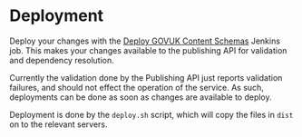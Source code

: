 # Deployment

Deploy your changes with the [Deploy GOVUK Content Schemas](https://deploy.publishing.service.gov.uk/job/Deploy_GOVUK_Content_Schemas/) Jenkins job.  This makes your changes available to the publishing API for validation and dependency resolution.

Currently the validation done by the Publishing API just reports validation failures, and should not effect the operation of the service. As such, deployments can be done as soon as changes are available to deploy.

Deployment is done by the `deploy.sh` script, which will copy the files in
`dist` on to the relevant servers.

